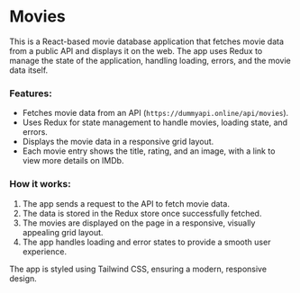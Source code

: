# Movies

This is a React-based movie database application that fetches movie data from a public API and displays it on the web. The app uses Redux to manage the state of the application, handling loading, errors, and the movie data itself.

### Features:
- Fetches movie data from an API (`https://dummyapi.online/api/movies`).
- Uses Redux for state management to handle movies, loading state, and errors.
- Displays the movie data in a responsive grid layout.
- Each movie entry shows the title, rating, and an image, with a link to view more details on IMDb.

### How it works:
1. The app sends a request to the API to fetch movie data.
2. The data is stored in the Redux store once successfully fetched.
3. The movies are displayed on the page in a responsive, visually appealing grid layout.
4. The app handles loading and error states to provide a smooth user experience.

The app is styled using Tailwind CSS, ensuring a modern, responsive design.
